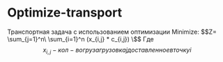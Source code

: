 # Optimize-transport
Транспортная задача c использованием оптимизации
Minimize: $$Z= \sum_{j=1}^n\ \sum_{i=1}^n (x_{i,j} * c_{i,j}) \$$
Где $$x_{i,j} - кол-во груза грузовка j доставленное в точку i $$

